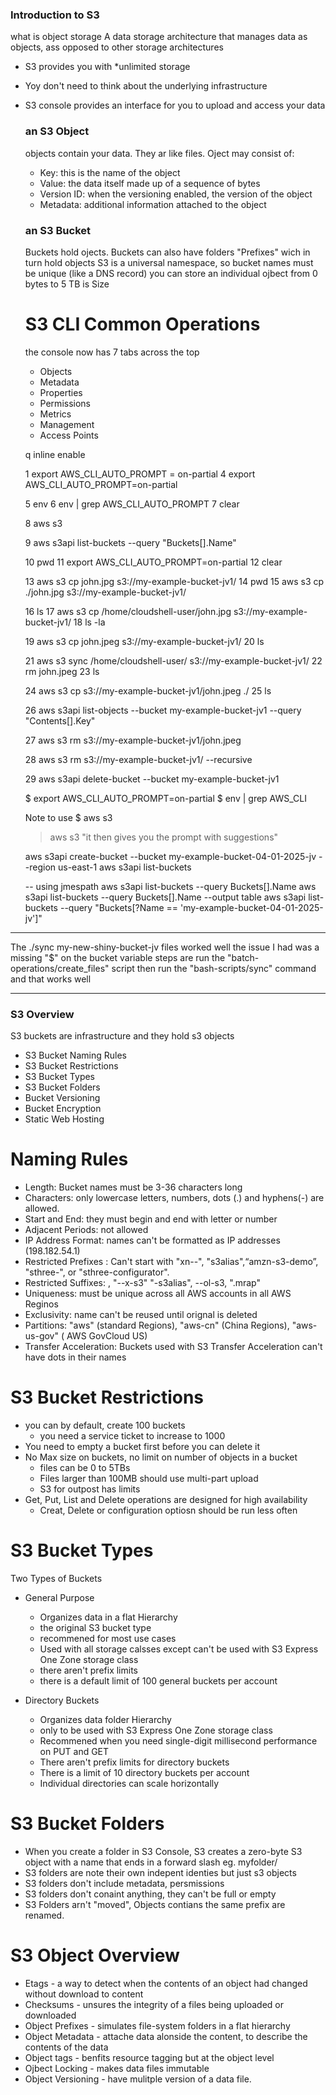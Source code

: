 ### Introduction to S3
what is object storage
A data storage architecture that manages data as objects, ass opposed to other storage architectures

- S3 provides you with *unlimited storage
- Yoy don't need to think about the underlying infrastructure
- S3 console provides an interface for you to upload and access your data

  ### an S3 Object
  objects contain your data. They ar like files. Oject may consist of:
  - Key: this is the name of the object
  - Value: the data itself made up of a sequence of bytes
  - Version ID: when the versioning enabled, the version of the object
  - Metadata: additional information attached to the object
 
  ### an S3 Bucket
  Buckets hold ojects. Buckets can also have folders "Prefixes" wich in turn hold objects
  S3 is a universal namespace, so bucket names must be unique (like a DNS record)
  you can store an individual ojbect from 0 bytes to 5 TB is Size


  # S3 CLI Common Operations
  the console now has 7 tabs across the top
  - Objects
  - Metadata
  - Properties
  - Permissions
  - Metrics
  - Management
  - Access Points
 
  q inline enable
  

  1 export AWS_CLI_AUTO_PROMPT = on-partial
    4  export AWS_CLI_AUTO_PROMPT=on-partial
  
    5  env
    6  env | grep AWS_CLI_AUTO_PROMPT
    7  clear
  
    8  aws s3
  
    9  aws s3api list-buckets --query "Buckets[].Name"
  
   10  pwd
   11  export AWS_CLI_AUTO_PROMPT=on-partial
   12  clear
  
   13  aws s3 cp john.jpg s3://my-example-bucket-jv1/
   14  pwd
   15  aws s3 cp ./john.jpg s3://my-example-bucket-jv1/
  
   16  ls
   17  aws s3 cp /home/cloudshell-user/john.jpg s3://my-example-bucket-jv1/
   18  ls -la
  
   19  aws s3 cp john.jpeg s3://my-example-bucket-jv1/
   20  ls
  
   21  aws s3 sync /home/cloudshell-user/ s3://my-example-bucket-jv1/
   22  rm john.jpeg 
   23  ls
  
   24  aws s3 cp s3://my-example-bucket-jv1/john.jpeg ./
   25  ls
  
   26  aws s3api list-objects --bucket my-example-bucket-jv1 --query "Contents[].Key"
  
   27  aws s3 rm s3://my-example-bucket-jv1/john.jpeg
  
   28  aws s3 rm s3://my-example-bucket-jv1/ --recursive
  
   29  aws s3api delete-bucket --bucket my-example-bucket-jv1


  $ export AWS_CLI_AUTO_PROMPT=on-partial
  $ env | grep AWS_CLI

  Note to use
  $ aws s3
  > aws s3 "it then gives you the prompt with suggestions"
  >
  
  aws s3api create-bucket --bucket my-example-bucket-04-01-2025-jv --region us-east-1
  aws s3api list-buckets
  
  -- using jmespath
aws s3api list-buckets --query Buckets[].Name
aws s3api list-buckets --query Buckets[].Name --output table
aws s3api list-buckets --query "Buckets[?Name == 'my-example-bucket-04-01-2025-jv']"


  
---
The ./sync my-new-shiny-bucket-jv files
worked well the issue I had was a missing "$" on the bucket variable 
steps are run the "batch-operations/create_files" script
then run the "bash-scripts/sync" command and that works well



---
### S3 Overview
S3 buckets are infrastructure and they hold s3 objects
- S3 Bucket Naming Rules
- S3 Bucket Restrictions
- S3 Bucket Types
- S3 Bucket Folders
- Bucket Versioning
- Bucket Encryption
- Static Web Hosting

# Naming Rules
- Length: Bucket names must be 3-36 characters long
- Characters: only lowercase letters, numbers, dots (.) and hyphens(-) are allowed.
- Start and End: they must begin and end with letter or number
- Adjacent Periods: not allowed
- IP Address Format: names can't be formatted as IP addresses (198.182.54.1)
- Restricted Prefixes : Can't start with "xn--", "s3alias",“amzn-s3-demo”, "sthree-", or "sthree-configurator".
- Restricted Suffixes: , "--x-s3" "-s3alias", --ol-s3, ".mrap"
- Uniqueness: must be unique across all AWS accounts in all AWS Reginos
- Exclusivity: name can't be reused until orignal is deleted
- Partitions: "aws" (standard Regions), "aws-cn" (China Regions), "aws-us-gov" ( AWS GovCloud US)
- Transfer Acceleration: Buckets used with S3 Transfer Acceleration can't have dots in their names

# S3 Bucket Restrictions
- you can by default, create 100 buckets
  - you need a service ticket to increase to 1000
- You need to empty a bucket first before you can delete it
- No Max size on buckets, no limit on number of objects in a bucket
  - files can be 0 to 5TBs
  - Files larger than 100MB should use multi-part upload
  - S3 for outpost has limits
- Get, Put, List and Delete operations are designed for high availability
    - Creat, Delete or configuration optiosn should be run less often
 
# S3 Bucket Types
Two Types of Buckets
- General Purpose
    - Organizes data in a flat Hierarchy
    - the original S3 bucket type
    - recommened for most use cases
    - Used with all storage calsses except can't be used with S3 Express One Zone storage class
    - there aren't prefix limits
    - there is a default limit of 100 general buckets per account
      
- Directory Buckets
  - Organizes data folder Hierarchy
  - only to be used with S3 Express One Zone storage class
  - Recommened when you need single-digit millisecond performance on PUT and GET
  - There aren't prefix limits for directory buckets
  - There is a limit of 10 directory buckets per account
  - Individual directories can scale horizontally

 # S3 Bucket Folders
 - When you create a folder in S3 Console, S3 creates a zero-byte S3 object with a name that ends in a forward slash eg. myfolder/
- S3 folders are note their own indepent identies but just s3 objects
- S3 folders don't include metadata, persmissions
- S3 folders don't conaint anything, they can't be full or empty
- S3 Folders arn't "moved", Objects contians the same prefix are renamed.

# S3 Object Overview
- Etags - a way to detect when the contents of an object had changed without download to content
- Checksums - unsures the integrity of a files being uploaded or downloaded
- Object Prefixes - simulates file-system folders in a flat hierarchy
- Object Metadata - attache data alonside the content, to describe the contents of the data
- Object tags - benfits resource tagging but at the object level
- Ojbect Locking - makes data files immutable
- Object Versioning - have mulitple version of a data file.

  
  
  

  
  
